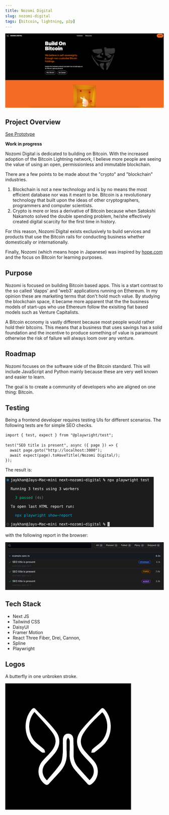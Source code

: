 ```yaml
---
title: Nozomi Digital
slug: nozomi-digital
tags: [bitcoin, lightning, p2p]
---
```


![Nozomi Header](./img/nozomi/header.png)

## Project Overview

[See Prototype](https://nozomi-digital.vercel.app)

**Work in progress**

Nozomi Digital is dedicated to building on Bitcoin. With the increased adoption of the Bitcoin Lightning network, I believe more people are seeing the value of using an open, permissionless and immutable blockchain.

There are a few points to be made about the "crypto" and "blockchain" industries.

1. Blockchain is not a new technology and is by no means the most efficient database nor was it meant to be. Bitcoin is a revolutionary technology that built upon the ideas of other cryptographers, programmers and computer scientists.
2. Crypto is more or less a derivative of Bitcoin because when Satokshi Nakamoto solved the double spending problem, he/she effectively created digital scarcity for the first time in history.

For this reason, Nozomi Digital exists exclusively to build services and products that use the Bitcoin rails for conducting business whether domestically or internationally.

Finally, Nozomi (which means hope in Japanese) was inspired by [hope.com](https://hope.com) and the focus on Bitcoin for learning purposes.

## Purpose

Nozomi is focused on building Bitcoin based apps. This is a start contrast to the so called 'dapps' and 'web3' applications running on Ethereum. In my opinion these are marketing terms that don't hold much value. By studying the blockchain space, it became more apparent that the the business models of start-ups who use Ethereum follow the exisiting fiat based models such as Venture Capitalists.

A Bitcoin economy is vastly different because most people would rather hold their bitcoins. This means that a business that uses savings has a solid foundation and the incentive to produce something of value is paramount otherwise the risk of failure will always loom over any venture.

## Roadmap

Nozomi focuses on the software side of the Bitcoin standard. This will include JavaScript and Python mainly because these are very well known and easier to learn.

The goal is to create a community of developers who are aligned on one thing: Bitcoin.

## Testing

Being a frontend developer requires testing UIs for different scenarios. The following tests are for simple SEO checks.

```tsx
import { test, expect } from "@playwright/test";

test("SEO title is present", async ({ page }) => {
  await page.goto("http://localhost:3000");
  await expect(page).toHaveTitle(/Nozomi Digital/);
});
```

The result is:

![Playwright test result](./img/nozomi/playwright-test-result.png)

with the following report in the browser:

![Playwright show report](./img/nozomi/playwright-show-report.png)

## Tech Stack

- Next JS
- Tailwind CSS
- DaisyUI
- Framer Motion
- React Three Fiber, Drei, Cannon,
- Spline
- Playwright

## Logos

A butterfly in one unbroken stroke.

![Nozomi Black](./img/nozomi/nozomi-black-400x400-01.png)
